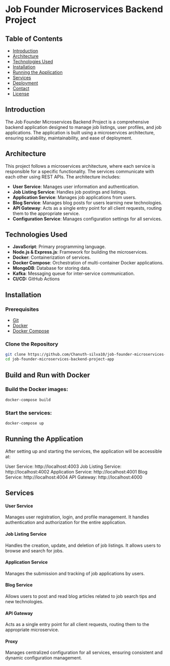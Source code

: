 # Job Founder Microservices Backend Project

## Table of Contents
- [Introduction](#introduction)
- [Architecture](#architecture)
- [Technologies Used](#technologies-used)
- [Installation](#installation)
- [Running the Application](#running-the-application)
- [Services](#services)
- [Deployment](#deployment)
- [Contact](#contact)
- [License](#license)

## Introduction
The Job Founder Microservices Backend Project is a comprehensive backend application designed to manage job listings, user profiles, and job applications. The application is built using a microservices architecture, ensuring scalability, maintainability, and ease of deployment.

## Architecture
This project follows a microservices architecture, where each service is responsible for a specific functionality. The services communicate with each other using REST APIs. The architecture includes:
- **User Service**: Manages user information and authentication.
- **Job Listing Service**: Handles job postings and listings.
- **Application Service**: Manages job applications from users.
- **Blog Service**: Manages blog posts for users learning new technologies.
- **API Gateway**: Acts as a single entry point for all client requests, routing them to the appropriate service.
- **Configuration Service**: Manages configuration settings for all services.

## Technologies Used
- **JavaScript**: Primary programming language.
- **Node.js & Express.js**: Framework for building the microservices.
- **Docker**: Containerization of services.
- **Docker Compose**: Orchestration of multi-container Docker applications.
- **MongoDB**: Database for storing data.
- **Kafka**: Messaging queue for inter-service communication.
- **CI/CD:** GitHub Actions

## Installation
### Prerequisites
- [Git](https://git-scm.com/)
- [Docker](https://www.docker.com/)
- [Docker Compose](https://docs.docker.com/compose/)

### Clone the Repository
```bash
git clone https://github.com/Chanuth-silva10/job-founder-microservices-backend-project-app.git
cd job-founder-microservices-backend-project-app
```

## Build and Run with Docker
### Build the Docker images:
```bash
docker-compose build
```

### Start the services:
```bash
docker-compose up
```

## Running the Application
After setting up and starting the services, the application will be accessible at:

User Service: http://localhost:4003
Job Listing Service: http://localhost:4002
Application Service: http://localhost:4001
Blog Service: http://localhost:4004
API Gateway: http://localhost:4000


## Services
#### User Service
Manages user registration, login, and profile management. It handles authentication and authorization for the entire application.

#### Job Listing Service
Handles the creation, update, and deletion of job listings. It allows users to browse and search for jobs.

#### Application Service
Manages the submission and tracking of job applications by users.

#### Blog Service
Allows users to post and read blog articles related to job search tips and new technologies.

#### API Gateway
Acts as a single entry point for all client requests, routing them to the appropriate microservice.

#### Proxy
Manages centralized configuration for all services, ensuring consistent and dynamic configuration management.
